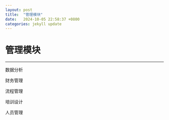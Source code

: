 ```yaml
---
layout: post
title:  "管理模块"
date:   2024-10-05 22:58:37 +0800
categories: jekyll update
---
```


# 管理模块

---

数据分析

财务管理

流程管理

培训设计

人员管理

